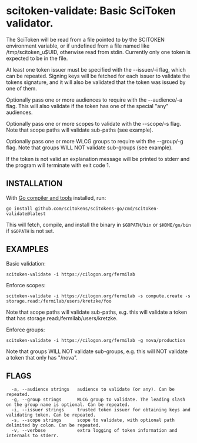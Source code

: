 # scitoken-validate: Basic SciToken validator.

The SciToken will be read from a file pointed to by the SCITOKEN environment
variable, or if undefined from a file named like /tmp/scitoken_u$UID, otherwise
read from stdin. Currently only one token is expected to be in the file.

At least one token issuer must be specified with the --issuer/-i flag, which can
be repeated. Signing keys will be fetched for each issuer to validate the tokens
signature, and it will also be validated that the token was issued by one of them.

Optionally pass one or more audiences to require with the --audience/-a flag.
This will also validate if the token has one of the special "any" audiences.

Optionally pass one or more scopes to validate with the --scope/-s flag. Note that
scope paths will validate sub-paths (see example).

Optionally pass one or more WLCG groups to require with the --group/-g flag. Note
that groups WILL NOT validate sub-groups (see example).

If the token is not valid an explanation message will be printed to stderr and
the program will terminate with exit code 1.

## INSTALLATION

With [Go compiler and tools](https://golang.org) installed, run:

    go install github.com/scitokens/scitokens-go/cmd/scitoken-validate@latest

This will fetch, compile, and install the binary in `$GOPATH/bin` or
`$HOME/go/bin` if `$GOPATH` is not set.

## EXAMPLES

Basic validation:

    scitoken-validate -i https://cilogon.org/fermilab

Enforce scopes:

    scitoken-validate -i https://cilogon.org/fermilab -s compute.create -s storage.read:/fermilab/users/kretzke/foo

Note that scope paths will validate sub-paths, e.g. this will validate a
token that has storage.read:/fermilab/users/kretzke.

Enforce groups:

    scitoken-validate -i https://cilogon.org/fermilab -g nova/production

Note that groups WILL NOT validate sub-groups, e.g. this will NOT validate a
token that only has "/nova".

## FLAGS

``` 
  -a, --audience strings   audience to validate (or any). Can be repeated.
  -g, --group strings      WLCG group to validate. The leading slash on the group name is optional. Can be repeated.
  -i, --issuer strings     trusted token issuer for obtaining keys and validating token. Can be repeated.
  -s, --scope strings      scope to validate, with optional path delimited by colon. Can be repeated.
  -v, --verbose            extra logging of token information and internals to stderr.
```
